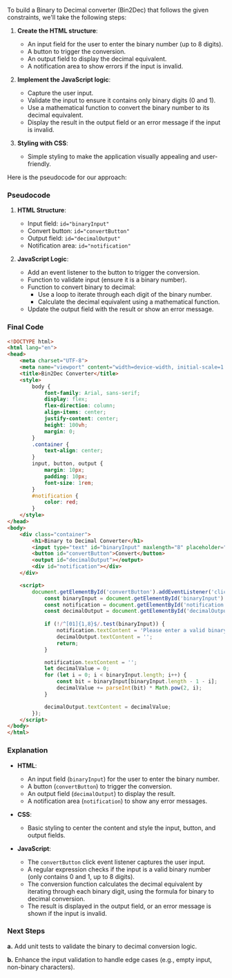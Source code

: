 To build a Binary to Decimal converter (Bin2Dec) that follows the given constraints, we'll take the following steps:

1. **Create the HTML structure**:
    - An input field for the user to enter the binary number (up to 8 digits).
    - A button to trigger the conversion.
    - An output field to display the decimal equivalent.
    - A notification area to show errors if the input is invalid.

2. **Implement the JavaScript logic**:
    - Capture the user input.
    - Validate the input to ensure it contains only binary digits (0 and 1).
    - Use a mathematical function to convert the binary number to its decimal equivalent.
    - Display the result in the output field or an error message if the input is invalid.

3. **Styling with CSS**:
    - Simple styling to make the application visually appealing and user-friendly.

Here is the pseudocode for our approach:

### Pseudocode

1. **HTML Structure**:
    - Input field: `id="binaryInput"`
    - Convert button: `id="convertButton"`
    - Output field: `id="decimalOutput"`
    - Notification area: `id="notification"`

2. **JavaScript Logic**:
    - Add an event listener to the button to trigger the conversion.
    - Function to validate input (ensure it is a binary number).
    - Function to convert binary to decimal:
        - Use a loop to iterate through each digit of the binary number.
        - Calculate the decimal equivalent using a mathematical function.
    - Update the output field with the result or show an error message.

### Final Code

```html
<!DOCTYPE html>
<html lang="en">
<head>
    <meta charset="UTF-8">
    <meta name="viewport" content="width=device-width, initial-scale=1.0">
    <title>Bin2Dec Converter</title>
    <style>
        body {
            font-family: Arial, sans-serif;
            display: flex;
            flex-direction: column;
            align-items: center;
            justify-content: center;
            height: 100vh;
            margin: 0;
        }
        .container {
            text-align: center;
        }
        input, button, output {
            margin: 10px;
            padding: 10px;
            font-size: 1rem;
        }
        #notification {
            color: red;
        }
    </style>
</head>
<body>
    <div class="container">
        <h1>Binary to Decimal Converter</h1>
        <input type="text" id="binaryInput" maxlength="8" placeholder="Enter up to 8 binary digits">
        <button id="convertButton">Convert</button>
        <output id="decimalOutput"></output>
        <div id="notification"></div>
    </div>

    <script>
        document.getElementById('convertButton').addEventListener('click', function() {
            const binaryInput = document.getElementById('binaryInput').value;
            const notification = document.getElementById('notification');
            const decimalOutput = document.getElementById('decimalOutput');
            
            if (!/^[01]{1,8}$/.test(binaryInput)) {
                notification.textContent = 'Please enter a valid binary number (0 or 1) up to 8 digits.';
                decimalOutput.textContent = '';
                return;
            }

            notification.textContent = '';
            let decimalValue = 0;
            for (let i = 0; i < binaryInput.length; i++) {
                const bit = binaryInput[binaryInput.length - 1 - i];
                decimalValue += parseInt(bit) * Math.pow(2, i);
            }

            decimalOutput.textContent = decimalValue;
        });
    </script>
</body>
</html>
```

### Explanation
- **HTML**:
  - An input field (`binaryInput`) for the user to enter the binary number.
  - A button (`convertButton`) to trigger the conversion.
  - An output field (`decimalOutput`) to display the result.
  - A notification area (`notification`) to show any error messages.

- **CSS**:
  - Basic styling to center the content and style the input, button, and output fields.

- **JavaScript**:
  - The `convertButton` click event listener captures the user input.
  - A regular expression checks if the input is a valid binary number (only contains 0 and 1, up to 8 digits).
  - The conversion function calculates the decimal equivalent by iterating through each binary digit, using the formula for binary to decimal conversion.
  - The result is displayed in the output field, or an error message is shown if the input is invalid.

### Next Steps
**a.** Add unit tests to validate the binary to decimal conversion logic.

**b.** Enhance the input validation to handle edge cases (e.g., empty input, non-binary characters).